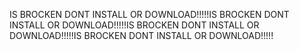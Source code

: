 IS BROCKEN DONT INSTALL OR DOWNLOAD!!!!!IS BROCKEN DONT INSTALL OR DOWNLOAD!!!!!IS BROCKEN DONT INSTALL OR DOWNLOAD!!!!!IS BROCKEN DONT INSTALL OR DOWNLOAD!!!!!
